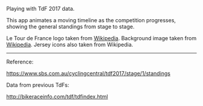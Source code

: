 
Playing with TdF 2017 data.

This app animates a moving timeline as the competition progresses, showing the general standings from stage to stage.

Le Tour de France logo taken from [Wikipedia](https://en.wikipedia.org/wiki/File:Tour_de_France_logo.svg).
Background image taken from [Wikipedia](https://commons.wikimedia.org/wiki/File:Col_du_Galibier_3.jpg).
Jersey icons also taken from Wikipedia.

---

Reference:

https://www.sbs.com.au/cyclingcentral/tdf2017/stage/1/standings

Data from previous TdFs:

http://bikeraceinfo.com/tdf/tdfindex.html
